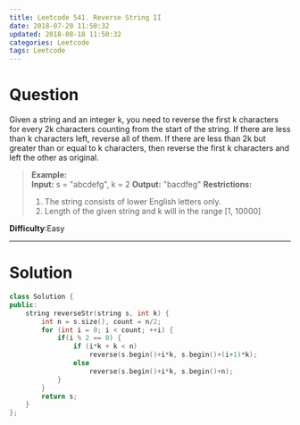 ```yaml
---
title: Leetcode 541. Reverse String II
date: 2018-07-20 11:50:32
updated: 2018-08-18 11:50:32
categories: Leetcode
tags: Leetcode
---
```


# Question

Given a string and an integer k, you need to reverse the first k characters for every 2k characters counting from the start of the string. If there are less than k characters left, reverse all of them. If there are less than 2k but greater than or equal to k characters, then reverse the first k characters and left the other as original.

> **Example:**  
> **Input:** s = "abcdefg", k = 2
> **Output:** "bacdfeg"
> **Restrictions:**
> 1. The string consists of lower English letters only.
> 2. Length of the given string and k will in the range [1, 10000]

**Difficulty**:Easy

<!--more-->
*****

# Solution

```cpp
class Solution {
public:
    string reverseStr(string s, int k) {
        int n = s.size(), count = n/2;
        for (int i = 0; i < count; ++i) {
            if(i % 2 == 0) {
                if (i*k + k < n)
                    reverse(s.begin()+i*k, s.begin()+(i+1)*k);
                else
                    reverse(s.begin()+i*k, s.begin()+n);
            }
        }
        return s;
    }
};
```